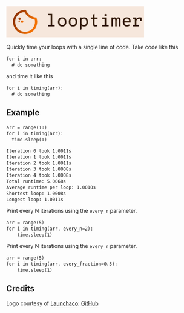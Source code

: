 <img alt="looptimer" src="https://github.com/dav-ell/looptimer/blob/master/logo.png" width=364 height=82>

Quickly time your loops with a single line of code. Take code like this

```
for i in arr:
  # do something
```

and time it like this

```
for i in timing(arr):
  # do something
```

## Example

```
arr = range(10)
for i in timing(arr):
  time.sleep(1)
```

```
Iteration 0 took 1.0011s
Iteration 1 took 1.0011s
Iteration 2 took 1.0011s
Iteration 3 took 1.0008s
Iteration 4 took 1.0008s
Total runtime: 5.0068s
Average runtime per loop: 1.0010s
Shortest loop: 1.0008s
Longest loop: 1.0011s
```

Print every N iterations using the `every_n` parameter.

```
arr = range(5)
for i in timing(arr, every_n=2):
    time.sleep(1)
```

Print every N iterations using the `every_n` parameter.

```
arr = range(5)
for i in timing(arr, every_fraction=0.5):
    time.sleep(1)
```

## Credits

Logo courtesy of [Launchaco](https://www.launchaco.com/logo): [GitHub](https://github.com/launchaco/logo_builder)
